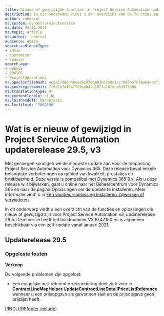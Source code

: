 ```yaml
---
title: Nieuwe of gewijzigde functies in Project Service Automation updateversie 29.5 Hotfix, V3
description: In dit onderwerp vindt u een overzicht van de functies en oplossingen die beschikbaar zijn in Project Service Automation updateversie 29.5 Hotfix, V3.
author: ruhercul
ms.custom: dyn365-projectservice
ms.date: 03/26/2021
ms.topic: article
ms.author: ruhercul
audience: Admin
search.audienceType:
- admin
- customizer
- enduser
search.app:
- D365CE
- D365PS
- ProjectOperations
ms.openlocfilehash: ac8e17dddd48eed61070bb93660e0c1ccf6d0bafb78a64cecf1b6ab45da7d1a9
ms.sourcegitcommit: 7f8d1e7a16af769adb43d1877c28fdce53975db8
ms.translationtype: HT
ms.contentlocale: nl-NL
ms.lasthandoff: 08/06/2021
ms.locfileid: "7002190"
---
```

# <a name="whats-new-or-changed-in-project-service-automation-update-release-295-v3"></a>Wat is er nieuw of gewijzigd in Project Service Automation updaterelease 29.5, v3

Met genoegen kondigen we de nieuwste update aan voor de toepassing Project Service Automation voor Dynamics 365. Deze release bevat enkele belangrijke verbeteringen op gebied van kwaliteit, prestaties en bruikbaarheid. Deze versie is compatibel met Dynamics 365 9.x. Als u deze release wilt bijwerken, gaat u online naar het Beheercentrum voor Dynamics 365 en naar de pagina Oplossingen om de update te installeren. Meer informatie vindt u in [Een voorkeursoplossing installeren, bijwerken of verwijderen](/power-platform/admin/install-remove-preferred-solution.md).

In dit onderwerp vindt u een overzicht van de functies en oplossingen die nieuw of gewijzigd zijn voor Project Service Automation v3, updaterelease 29.5. Deze versie heeft het buildnummer V3.10.47.150 en is algemeen beschikbaar via een zelf-update vanaf januari 2021.

## <a name="update-release-295"></a>Updaterelease 29.5

### <a name="bug-fixes"></a>Opgeloste fouten


**Verkoop**

De volgende problemen zijn opgelost:

- Een mogelijke null-referentie-uitzondering doet zich voor in **ContractLineMapHelper.UpdateContractLineDetailPriceListReference** wanneer u een prijsopgave als gewonnen sluit en de prijsopgave geen prijslijst heeft.


[!INCLUDE[footer-include](../includes/footer-banner.md)]
